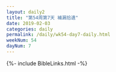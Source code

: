 ```yaml
---
layout: daily2
title: "第54周第7天 補漏拾遺"
date: 2019-02-03
categories: daily
permalink: /daily/wk54-day7-daily.html
weekNum: 54
dayNum: 7
---
```


{%- include BibleLinks.html -%}
